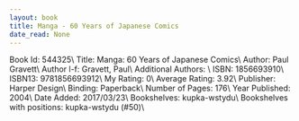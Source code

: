 ```yaml
---
layout: book
title: Manga - 60 Years of Japanese Comics
date_read: None
---
```


Book Id: 544325\ 
Title: Manga: 60 Years of Japanese Comics\ 
Author: Paul Gravett\ 
Author l-f: Gravett, Paul\ 
Additional Authors: \ 
ISBN: 1856693910\ 
ISBN13: 9781856693912\ 
My Rating: 0\ 
Average Rating: 3.92\ 
Publisher: Harper Design\ 
Binding: Paperback\ 
Number of Pages: 176\ 
Year Published: 2004\ 
Date Added: 2017/03/23\ 
Bookshelves: kupka-wstydu\ 
Bookshelves with positions: kupka-wstydu (#50)\ 

